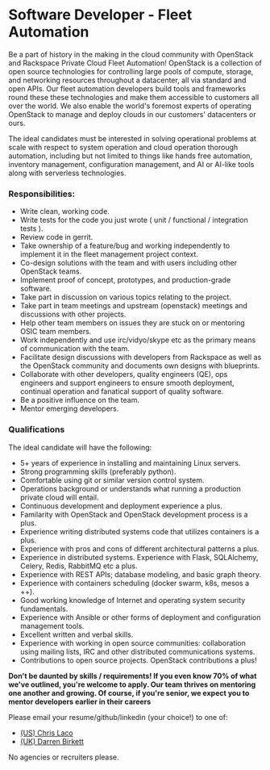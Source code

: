# Software Developer - Fleet Automation

Be a part of history in the making in the cloud community with OpenStack and Rackspace
Private Cloud Fleet Automation! OpenStack is a collection of open source technologies for
controlling large pools of compute, storage, and networking resources throughout
a datacenter, all via standard and open APIs. Our fleet automation developers
build tools and frameworks round these these technologies and make them accessible to
customers all over the world. We also enable the world's foremost experts of operating OpenStack to
manage and deploy clouds in our customers' datacenters or ours.

The ideal candidates must be interested in solving operational problems at scale
with respect to system operation and cloud operation thorough automation, including
but not limited to things like hands free automation, inventory management,
configuration management, and AI or AI-like tools along with serverless technologies.

### Responsibilities:

- Write clean, working code.
- Write tests for the code you just wrote ( unit / functional / integration tests ).
- Review code in gerrit.
- Take ownership of a feature/bug and working independently to implement it in the fleet management project context.
- Co-design solutions with the team and with users including other OpenStack teams.
- Implement proof of concept, prototypes, and production-grade software.
- Take part in discussion on various topics relating to the project.
- Take part in team meetings and upstream (openstack) meetings and discussions with other projects.
- Help other team members on issues they are stuck on or mentoring OSIC team members.
- Work independently and use irc/vidyo/skype etc as the primary means of communication with the team.
- Facilitate design discussions with developers from Rackspace as well as the OpenStack community and documents own designs with blueprints.
- Collaborate with other developers, quality engineers (QE), ops engineers and support engineers to ensure smooth deployment, continual operation and fanatical support of quality software.
- Be a positive influence on the team.
- Mentor emerging developers.

### Qualifications

The ideal candidate will have the following:

- 5+ years of experience in installing and maintaining Linux servers.
- Strong programming skills (preferably python).
- Comfortable using git or similar version control system.
- Operations background or understands what running a production private cloud will entail.
- Continuous development and deployment experience a plus.
- Familarity with OpenStack and OpenStack development process is a plus.
- Experience writing distributed systems code that utilizes containers is a plus.
- Experience with pros and cons of different architectural patterns a plus.
- Experience in distributed systems. Experience with Flask, SQLAlchemy, Celery, Redis, RabbitMQ etc a plus.
- Experience with REST APIs; database modeling, and basic graph theory.
- Experience with containers scheduling (docker swarm, k8s, mesos a ++).
- Good working knowledge of Internet and operating system security fundamentals.
- Experience with Ansible or other forms of deployment and configuration management tools.
- Excellent written and verbal skills.
- Experience with working in open source communities: collaboration using mailing lists, IRC and other distributed communications systems.
- Contributions to open source projects. OpenStack contributions a plus!

**Don't be daunted by skills / requirements! If you even know 70% of what we've
outlined, you're welcome to apply. Our team thrives on mentoring one another
and growing. Of course, if you're senior, we expect you to mentor developers
earlier in their careers**

Please email your resume/github/linkedin (your choice!) to one of:

* [(US) Chris Laco](mailto:chris.laco@rackspace.com)
* [(UK) Darren Birkett](mailto:darren.birkett@rackspace.co.uk)

No agencies or recruiters please.
